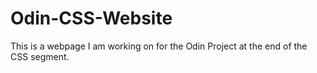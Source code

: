 # Odin-CSS-Website
This is a webpage I am working on for the Odin Project at the end of the CSS segment.
